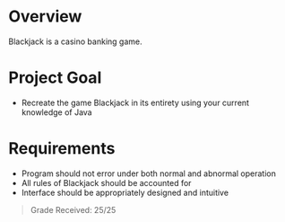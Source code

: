 # Overview
Blackjack is a casino banking game.

# Project Goal
* Recreate the game Blackjack in its entirety using your current knowledge of Java

# Requirements
* Program should not error under both normal and abnormal operation
* All rules of Blackjack should be accounted for
* Interface should be appropriately designed and intuitive

> Grade Received: 25/25
